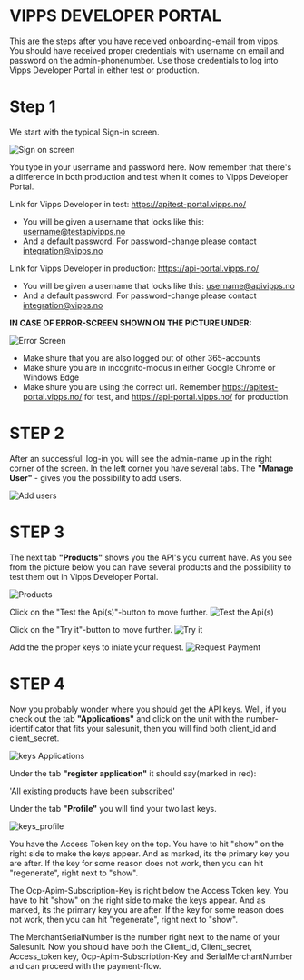 # VIPPS DEVELOPER PORTAL

This are the steps after you have received onboarding-email from vipps. You should have received proper credentials with username on email and password on the admin-phonenumber. Use those credentials to log into Vipps Developer Portal in either test or production.

# Step 1
We start with the typical Sign-in screen.

![Sign on screen](https://github.com/vippsas/vipps-ecom-api/blob/master/Vipps_Developer_Portal_SamplePictures/Vipps_sign_in.PNG?raw=true "Title")

You type in your username and password here.
Now remember that there's a difference in both production and test when it comes to Vipps Developer Portal.

Link for Vipps Developer in test: https://apitest-portal.vipps.no/
- You will be given a username that looks like this: username@testapivipps.no
- And a default password. For password-change please contact integration@vipps.no

Link for Vipps Developer in production: https://api-portal.vipps.no/
- You will be given a username that looks like this:
username@apivipps.no
- And a default password. For password-change please contact integration@vipps.no

**IN CASE OF ERROR-SCREEN SHOWN ON THE PICTURE UNDER:**

![Error Screen](https://github.com/vippsas/vipps-ecom-api/blob/master/Vipps_Developer_Portal_SamplePictures/Error-Screen.PNG?raw=true "Title")

- Make shure that you are also logged out of other 365-accounts
- Make shure you are in incognito-modus in either Google Chrome or Windows Edge
- Make shure you are using the correct url. Remember https://apitest-portal.vipps.no/ for test, and https://api-portal.vipps.no/ for production.

# STEP 2
After an successfull log-in you will see the admin-name up in the right corner of the screen. In the left corner you have several tabs.
The **"Manage User"** - gives you the possibility to add users.

![Add users](https://github.com/vippsas/vipps-ecom-api/blob/master/Vipps_Developer_Portal_SamplePictures/add_user_vipps_developer_portal.PNG?raw=true "Title")

# STEP 3
The next tab **"Products"** shows you the API's you current have. As you see from the picture below you can have several products and the possibility to test them out in Vipps Developer Portal.

![Products](https://github.com/vippsas/vipps-ecom-api/blob/master/Vipps_Developer_Portal_SamplePictures/products_vipps_dev.PNG?raw=true "Title")

Click on the "Test the Api(s)"-button to move further.
![Test the Api(s)](https://github.com/vippsas/vipps-ecom-api/blob/master/Vipps_Developer_Portal_SamplePictures/Test_the_api.PNG?raw=true "Title")

Click on the "Try it"-button to move further.
![Try it](https://github.com/vippsas/vipps-ecom-api/blob/master/Vipps_Developer_Portal_SamplePictures/Try_it_out.PNG?raw=true "Title")

Add the the proper keys to iniate your request.
![Request Payment](https://github.com/vippsas/vipps-ecom-api/blob/master/Vipps_Developer_Portal_SamplePictures/Request_payment.PNG?raw=true "Title")

# STEP 4
Now you probably wonder where you should get the API keys. Well, if you check out the tab **"Applications"** and click on the unit with the number-identificator that fits your salesunit, then you will find both client_id and client_secret.

![keys Applications](https://github.com/vippsas/vipps-ecom-api/blob/master/Vipps_Developer_Portal_SamplePictures/keys_application.PNG?raw=true "Title")

Under the tab **"register application"** it should say(marked in red):

'All existing products have been subscribed'

Under the tab **"Profile"** you will find your two last keys.

![keys_profile](https://github.com/vippsas/vipps-ecom-api/blob/master/Vipps_Developer_Portal_SamplePictures/keys_profile.PNG?raw=true "Title")

You have the Access Token key on the top. You have to hit "show" on the right side to make the keys appear. And as marked, its the primary key you are after. If the key for some reason does not work, then you can hit "regenerate", right next to "show".

The Ocp-Apim-Subscription-Key is right below the Access Token key. You have to hit "show" on the right side to make the keys appear. And as marked, its the primary key you are after. If the key for some reason does not work, then you can hit "regenerate", right next to "show".

The MerchantSerialNumber is the number right next to the name of your Salesunit. Now you should have both the Client_id, Client_secret, Access_token key, Ocp-Apim-Subscription-Key and SerialMerchantNumber and can proceed with the payment-flow.
